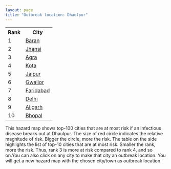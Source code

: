 ```yaml
---
layout: page
title: "Outbreak location: Dhaulpur"
---
```

<div class="flex-container">
<div class="flex-item-left" id="mapid">
<script src="https://buda-magenta.github.io/hazard_map/load_map.js"></script>

<script>
var marker_outbreak = L.marker([26.653396, 77.624206],{"autoPan": true}).addTo(map); marker_outbreak.bindTooltip("Dhaulpur").openTooltip();

var circle_1 = L.circle([24.917151, 76.696403], {"pane": "markerPane", "color": "red", "fill": true, "fillOpacity": 0.2, "fillRule": "evenodd", "lineCap": "round", "lineJoin": "round", "opacity": 1.0, "radius": 187803, "stroke": true, "weight": 3}).addTo(map);
circle_1.bindTooltip("Baran<br>rank: 1<br>hazard index: 0.187804")
circle_1.bindPopup('<a href="https://buda-magenta.github.io/hazard_map/Baran">Baran</a>')

var circle_2 = L.circle([25.531031, 78.652689], {"pane": "markerPane", "color": "red", "fill": true, "fillOpacity": 0.2, "fillRule": "evenodd", "lineCap": "round", "lineJoin": "round", "opacity": 1.0, "radius": 49329, "stroke": true, "weight": 3}).addTo(map);
circle_2.bindTooltip("Jhansi<br>rank: 2<br>hazard index: 0.049329")
circle_2.bindPopup('<a href="https://buda-magenta.github.io/hazard_map/Jhansi">Jhansi</a>')

var circle_3 = L.circle([27.175255, 78.009816], {"pane": "markerPane", "color": "red", "fill": true, "fillOpacity": 0.2, "fillRule": "evenodd", "lineCap": "round", "lineJoin": "round", "opacity": 1.0, "radius": 33053, "stroke": true, "weight": 3}).addTo(map);
circle_3.bindTooltip("Agra<br>rank: 3<br>hazard index: 0.033054")
circle_3.bindPopup('<a href="https://buda-magenta.github.io/hazard_map/Agra">Agra</a>')

var circle_4 = L.circle([25.196826, 76.000893], {"pane": "markerPane", "color": "red", "fill": true, "fillOpacity": 0.2, "fillRule": "evenodd", "lineCap": "round", "lineJoin": "round", "opacity": 1.0, "radius": 30446, "stroke": true, "weight": 3}).addTo(map);
circle_4.bindTooltip("Kota<br>rank: 4<br>hazard index: 0.030446")
circle_4.bindPopup('<a href="https://buda-magenta.github.io/hazard_map/Kota">Kota</a>')

var circle_5 = L.circle([26.915458, 75.818982], {"pane": "markerPane", "color": "red", "fill": true, "fillOpacity": 0.2, "fillRule": "evenodd", "lineCap": "round", "lineJoin": "round", "opacity": 1.0, "radius": 21242, "stroke": true, "weight": 3}).addTo(map);
circle_5.bindTooltip("Jaipur<br>rank: 5<br>hazard index: 0.021242")
circle_5.bindPopup('<a href="https://buda-magenta.github.io/hazard_map/Jaipur">Jaipur</a>')

var circle_6 = L.circle([26.203725, 78.157363], {"pane": "markerPane", "color": "red", "fill": true, "fillOpacity": 0.2, "fillRule": "evenodd", "lineCap": "round", "lineJoin": "round", "opacity": 1.0, "radius": 19194, "stroke": true, "weight": 3}).addTo(map);
circle_6.bindTooltip("Gwalior<br>rank: 6<br>hazard index: 0.019195")
circle_6.bindPopup('<a href="https://buda-magenta.github.io/hazard_map/Gwalior">Gwalior</a>')

var circle_7 = L.circle([28.402979, 77.310384], {"pane": "markerPane", "color": "red", "fill": true, "fillOpacity": 0.2, "fillRule": "evenodd", "lineCap": "round", "lineJoin": "round", "opacity": 1.0, "radius": 9714, "stroke": true, "weight": 3}).addTo(map);
circle_7.bindTooltip("Faridabad<br>rank: 7<br>hazard index: 0.009714")
circle_7.bindPopup('<a href="https://buda-magenta.github.io/hazard_map/Faridabad">Faridabad</a>')

var circle_8 = L.circle([28.651718, 77.221939], {"pane": "markerPane", "color": "red", "fill": true, "fillOpacity": 0.2, "fillRule": "evenodd", "lineCap": "round", "lineJoin": "round", "opacity": 1.0, "radius": 6049, "stroke": true, "weight": 3}).addTo(map);
circle_8.bindTooltip("Delhi<br>rank: 8<br>hazard index: 0.006049")
circle_8.bindPopup('<a href="https://buda-magenta.github.io/hazard_map/Delhi">Delhi</a>')

var circle_9 = L.circle([27.876990, 78.137290], {"pane": "markerPane", "color": "red", "fill": true, "fillOpacity": 0.2, "fillRule": "evenodd", "lineCap": "round", "lineJoin": "round", "opacity": 1.0, "radius": 5759, "stroke": true, "weight": 3}).addTo(map);
circle_9.bindTooltip("Aligarh<br>rank: 9<br>hazard index: 0.005760")
circle_9.bindPopup('<a href="https://buda-magenta.github.io/hazard_map/Aligarh">Aligarh</a>')

var circle_10 = L.circle([23.258486, 77.401989], {"pane": "markerPane", "color": "red", "fill": true, "fillOpacity": 0.2, "fillRule": "evenodd", "lineCap": "round", "lineJoin": "round", "opacity": 1.0, "radius": 4857, "stroke": true, "weight": 3}).addTo(map);
circle_10.bindTooltip("Bhopal<br>rank: 10<br>hazard index: 0.004857")
circle_10.bindPopup('<a href="https://buda-magenta.github.io/hazard_map/Bhopal">Bhopal</a>')

var circle_11 = L.circle([24.500000, 77.500000], {"pane": "markerPane", "color": "red", "fill": true, "fillOpacity": 0.2, "fillRule": "evenodd", "lineCap": "round", "lineJoin": "round", "opacity": 1.0, "radius": 4242, "stroke": true, "weight": 3}).addTo(map);
circle_11.bindTooltip("Guna<br>rank: 11<br>hazard index: 0.004242")
circle_11.bindPopup('<a href="https://buda-magenta.github.io/hazard_map/Guna">Guna</a>')

var circle_12 = L.circle([27.177366, 78.389912], {"pane": "markerPane", "color": "red", "fill": true, "fillOpacity": 0.2, "fillRule": "evenodd", "lineCap": "round", "lineJoin": "round", "opacity": 1.0, "radius": 3985, "stroke": true, "weight": 3}).addTo(map);
circle_12.bindTooltip("Firozabad<br>rank: 12<br>hazard index: 0.003986")
circle_12.bindPopup('<a href="https://buda-magenta.github.io/hazard_map/Firozabad">Firozabad</a>')

var circle_13 = L.circle([26.166667, 77.500000], {"pane": "markerPane", "color": "red", "fill": true, "fillOpacity": 0.2, "fillRule": "evenodd", "lineCap": "round", "lineJoin": "round", "opacity": 1.0, "radius": 3651, "stroke": true, "weight": 3}).addTo(map);
circle_13.bindTooltip("Morena<br>rank: 13<br>hazard index: 0.003651")
circle_13.bindPopup('<a href="https://buda-magenta.github.io/hazard_map/Morena">Morena</a>')

var circle_14 = L.circle([26.229141, 76.304533], {"pane": "markerPane", "color": "red", "fill": true, "fillOpacity": 0.2, "fillRule": "evenodd", "lineCap": "round", "lineJoin": "round", "opacity": 1.0, "radius": 3355, "stroke": true, "weight": 3}).addTo(map);
circle_14.bindTooltip("Sawai Madhopur<br>rank: 14<br>hazard index: 0.003355")
circle_14.bindPopup('<a href="https://buda-magenta.github.io/hazard_map/Sawai_Madhopur">Sawai Madhopur</a>')

var circle_15 = L.circle([26.460914, 80.321759], {"pane": "markerPane", "color": "red", "fill": true, "fillOpacity": 0.2, "fillRule": "evenodd", "lineCap": "round", "lineJoin": "round", "opacity": 1.0, "radius": 3206, "stroke": true, "weight": 3}).addTo(map);
circle_15.bindTooltip("Kanpur<br>rank: 15<br>hazard index: 0.003207")
circle_15.bindPopup('<a href="https://buda-magenta.github.io/hazard_map/Kanpur">Kanpur</a>')

var circle_16 = L.circle([27.633333, 77.583333], {"pane": "markerPane", "color": "red", "fill": true, "fillOpacity": 0.2, "fillRule": "evenodd", "lineCap": "round", "lineJoin": "round", "opacity": 1.0, "radius": 2577, "stroke": true, "weight": 3}).addTo(map);
circle_16.bindTooltip("Mathura<br>rank: 16<br>hazard index: 0.002577")
circle_16.bindPopup('<a href="https://buda-magenta.github.io/hazard_map/Mathura">Mathura</a>')

var circle_17 = L.circle([27.639077, 76.614452], {"pane": "markerPane", "color": "red", "fill": true, "fillOpacity": 0.2, "fillRule": "evenodd", "lineCap": "round", "lineJoin": "round", "opacity": 1.0, "radius": 2081, "stroke": true, "weight": 3}).addTo(map);
circle_17.bindTooltip("Alwar<br>rank: 17<br>hazard index: 0.002081")
circle_17.bindPopup('<a href="https://buda-magenta.github.io/hazard_map/Alwar">Alwar</a>')

var circle_18 = L.circle([27.265212, 77.369126], {"pane": "markerPane", "color": "red", "fill": true, "fillOpacity": 0.2, "fillRule": "evenodd", "lineCap": "round", "lineJoin": "round", "opacity": 1.0, "radius": 1742, "stroke": true, "weight": 3}).addTo(map);
circle_18.bindTooltip("Bharatpur<br>rank: 18<br>hazard index: 0.001743")
circle_18.bindPopup('<a href="https://buda-magenta.github.io/hazard_map/Bharatpur">Bharatpur</a>')

var circle_19 = L.circle([26.718324, 79.090254], {"pane": "markerPane", "color": "red", "fill": true, "fillOpacity": 0.2, "fillRule": "evenodd", "lineCap": "round", "lineJoin": "round", "opacity": 1.0, "radius": 1701, "stroke": true, "weight": 3}).addTo(map);
circle_19.bindTooltip("Etawah<br>rank: 19<br>hazard index: 0.001701")
circle_19.bindPopup('<a href="https://buda-magenta.github.io/hazard_map/Etawah">Etawah</a>')

var circle_20 = L.circle([23.480592, 74.917790], {"pane": "markerPane", "color": "red", "fill": true, "fillOpacity": 0.2, "fillRule": "evenodd", "lineCap": "round", "lineJoin": "round", "opacity": 1.0, "radius": 1618, "stroke": true, "weight": 3}).addTo(map);
circle_20.bindTooltip("Ratlam<br>rank: 20<br>hazard index: 0.001619")
circle_20.bindPopup('<a href="https://buda-magenta.github.io/hazard_map/Ratlam">Ratlam</a>')

var circle_21 = L.circle([28.388861, 77.974798], {"pane": "markerPane", "color": "red", "fill": true, "fillOpacity": 0.2, "fillRule": "evenodd", "lineCap": "round", "lineJoin": "round", "opacity": 1.0, "radius": 1470, "stroke": true, "weight": 3}).addTo(map);
circle_21.bindTooltip("Bulandshahr<br>rank: 21<br>hazard index: 0.001471")
circle_21.bindPopup('<a href="https://buda-magenta.github.io/hazard_map/Bulandshahr">Bulandshahr</a>')

var circle_22 = L.circle([26.500000, 78.750000], {"pane": "markerPane", "color": "red", "fill": true, "fillOpacity": 0.2, "fillRule": "evenodd", "lineCap": "round", "lineJoin": "round", "opacity": 1.0, "radius": 1302, "stroke": true, "weight": 3}).addTo(map);
circle_22.bindTooltip("Bhind<br>rank: 22<br>hazard index: 0.001303")
circle_22.bindPopup('<a href="https://buda-magenta.github.io/hazard_map/Bhind">Bhind</a>')

var circle_23 = L.circle([25.935955, 79.424328], {"pane": "markerPane", "color": "red", "fill": true, "fillOpacity": 0.2, "fillRule": "evenodd", "lineCap": "round", "lineJoin": "round", "opacity": 1.0, "radius": 1235, "stroke": true, "weight": 3}).addTo(map);
circle_23.bindTooltip("Orai<br>rank: 23<br>hazard index: 0.001236")
circle_23.bindPopup('<a href="https://buda-magenta.github.io/hazard_map/Orai">Orai</a>')

var circle_24 = L.circle([25.375241, 77.828119], {"pane": "markerPane", "color": "red", "fill": true, "fillOpacity": 0.2, "fillRule": "evenodd", "lineCap": "round", "lineJoin": "round", "opacity": 1.0, "radius": 1218, "stroke": true, "weight": 3}).addTo(map);
circle_24.bindTooltip("Shivpuri<br>rank: 24<br>hazard index: 0.001219")
circle_24.bindPopup('<a href="https://buda-magenta.github.io/hazard_map/Shivpuri">Shivpuri</a>')

var circle_25 = L.circle([28.457876, 79.405571], {"pane": "markerPane", "color": "red", "fill": true, "fillOpacity": 0.2, "fillRule": "evenodd", "lineCap": "round", "lineJoin": "round", "opacity": 1.0, "radius": 1183, "stroke": true, "weight": 3}).addTo(map);
circle_25.bindTooltip("Bareilly<br>rank: 25<br>hazard index: 0.001184")
circle_25.bindPopup('<a href="https://buda-magenta.github.io/hazard_map/Bareilly">Bareilly</a>')

var circle_26 = L.circle([25.438130, 81.833800], {"pane": "markerPane", "color": "red", "fill": true, "fillOpacity": 0.2, "fillRule": "evenodd", "lineCap": "round", "lineJoin": "round", "opacity": 1.0, "radius": 1007, "stroke": true, "weight": 3}).addTo(map);
circle_26.bindTooltip("Allahabad<br>rank: 26<br>hazard index: 0.001008")
circle_26.bindPopup('<a href="https://buda-magenta.github.io/hazard_map/Allahabad">Allahabad</a>')

var circle_27 = L.circle([25.750000, 78.500000], {"pane": "markerPane", "color": "red", "fill": true, "fillOpacity": 0.2, "fillRule": "evenodd", "lineCap": "round", "lineJoin": "round", "opacity": 1.0, "radius": 982, "stroke": true, "weight": 3}).addTo(map);
circle_27.bindTooltip("Datia<br>rank: 27<br>hazard index: 0.000983")
circle_27.bindPopup('<a href="https://buda-magenta.github.io/hazard_map/Datia">Datia</a>')

var circle_28 = L.circle([26.469100, 74.639000], {"pane": "markerPane", "color": "red", "fill": true, "fillOpacity": 0.2, "fillRule": "evenodd", "lineCap": "round", "lineJoin": "round", "opacity": 1.0, "radius": 976, "stroke": true, "weight": 3}).addTo(map);
circle_28.bindTooltip("Ajmer<br>rank: 28<br>hazard index: 0.000977")
circle_28.bindPopup('<a href="https://buda-magenta.github.io/hazard_map/Ajmer">Ajmer</a>')

var circle_29 = L.circle([28.195647, 76.616518], {"pane": "markerPane", "color": "red", "fill": true, "fillOpacity": 0.2, "fillRule": "evenodd", "lineCap": "round", "lineJoin": "round", "opacity": 1.0, "radius": 944, "stroke": true, "weight": 3}).addTo(map);
circle_29.bindTooltip("Rewari<br>rank: 29<br>hazard index: 0.000944")
circle_29.bindPopup('<a href="https://buda-magenta.github.io/hazard_map/Rewari">Rewari</a>')

var circle_30 = L.circle([26.732501, 77.036312], {"pane": "markerPane", "color": "red", "fill": true, "fillOpacity": 0.2, "fillRule": "evenodd", "lineCap": "round", "lineJoin": "round", "opacity": 1.0, "radius": 941, "stroke": true, "weight": 3}).addTo(map);
circle_30.bindTooltip("Hindaun<br>rank: 30<br>hazard index: 0.000941")
circle_30.bindPopup('<a href="https://buda-magenta.github.io/hazard_map/Hindaun">Hindaun</a>')

var circle_31 = L.circle([22.720362, 75.868200], {"pane": "markerPane", "color": "red", "fill": true, "fillOpacity": 0.2, "fillRule": "evenodd", "lineCap": "round", "lineJoin": "round", "opacity": 1.0, "radius": 930, "stroke": true, "weight": 3}).addTo(map);
circle_31.bindTooltip("Indore<br>rank: 31<br>hazard index: 0.000930")
circle_31.bindPopup('<a href="https://buda-magenta.github.io/hazard_map/Indore">Indore</a>')

var circle_32 = L.circle([27.573243, 78.111739], {"pane": "markerPane", "color": "red", "fill": true, "fillOpacity": 0.2, "fillRule": "evenodd", "lineCap": "round", "lineJoin": "round", "opacity": 1.0, "radius": 907, "stroke": true, "weight": 3}).addTo(map);
circle_32.bindTooltip("Hathras<br>rank: 32<br>hazard index: 0.000908")
circle_32.bindPopup('<a href="https://buda-magenta.github.io/hazard_map/Hathras">Hathras</a>')

var circle_33 = L.circle([28.176959, 77.373112], {"pane": "markerPane", "color": "red", "fill": true, "fillOpacity": 0.2, "fillRule": "evenodd", "lineCap": "round", "lineJoin": "round", "opacity": 1.0, "radius": 866, "stroke": true, "weight": 3}).addTo(map);
circle_33.bindTooltip("Palwal<br>rank: 33<br>hazard index: 0.000866")
circle_33.bindPopup('<a href="https://buda-magenta.github.io/hazard_map/Palwal">Palwal</a>')

var circle_34 = L.circle([23.587548, 75.675679], {"pane": "markerPane", "color": "red", "fill": true, "fillOpacity": 0.2, "fillRule": "evenodd", "lineCap": "round", "lineJoin": "round", "opacity": 1.0, "radius": 773, "stroke": true, "weight": 3}).addTo(map);
circle_34.bindTooltip("Nagda<br>rank: 34<br>hazard index: 0.000774")
circle_34.bindPopup('<a href="https://buda-magenta.github.io/hazard_map/Nagda">Nagda</a>')

var circle_35 = L.circle([23.160894, 79.949770], {"pane": "markerPane", "color": "red", "fill": true, "fillOpacity": 0.2, "fillRule": "evenodd", "lineCap": "round", "lineJoin": "round", "opacity": 1.0, "radius": 764, "stroke": true, "weight": 3}).addTo(map);
circle_35.bindTooltip("Jabalpur<br>rank: 35<br>hazard index: 0.000764")
circle_35.bindPopup('<a href="https://buda-magenta.github.io/hazard_map/Jabalpur">Jabalpur</a>')

var circle_36 = L.circle([24.700385, 78.518668], {"pane": "markerPane", "color": "red", "fill": true, "fillOpacity": 0.2, "fillRule": "evenodd", "lineCap": "round", "lineJoin": "round", "opacity": 1.0, "radius": 755, "stroke": true, "weight": 3}).addTo(map);
circle_36.bindTooltip("Lalitpur<br>rank: 36<br>hazard index: 0.000756")
circle_36.bindPopup('<a href="https://buda-magenta.github.io/hazard_map/Lalitpur">Lalitpur</a>')

var circle_37 = L.circle([27.036604, 78.651436], {"pane": "markerPane", "color": "red", "fill": true, "fillOpacity": 0.2, "fillRule": "evenodd", "lineCap": "round", "lineJoin": "round", "opacity": 1.0, "radius": 718, "stroke": true, "weight": 3}).addTo(map);
circle_37.bindTooltip("Shikohabad<br>rank: 37<br>hazard index: 0.000719")
circle_37.bindPopup('<a href="https://buda-magenta.github.io/hazard_map/Shikohabad">Shikohabad</a>')

var circle_38 = L.circle([24.935635, 82.647701], {"pane": "markerPane", "color": "red", "fill": true, "fillOpacity": 0.2, "fillRule": "evenodd", "lineCap": "round", "lineJoin": "round", "opacity": 1.0, "radius": 713, "stroke": true, "weight": 3}).addTo(map);
circle_38.bindTooltip("Mirzapur<br>rank: 38<br>hazard index: 0.000714")
circle_38.bindPopup('<a href="https://buda-magenta.github.io/hazard_map/Mirzapur">Mirzapur</a>')

var circle_39 = L.circle([26.838100, 80.934600], {"pane": "markerPane", "color": "red", "fill": true, "fillOpacity": 0.2, "fillRule": "evenodd", "lineCap": "round", "lineJoin": "round", "opacity": 1.0, "radius": 663, "stroke": true, "weight": 3}).addTo(map);
circle_39.bindTooltip("Lucknow<br>rank: 39<br>hazard index: 0.000663")
circle_39.bindPopup('<a href="https://buda-magenta.github.io/hazard_map/Lucknow">Lucknow</a>')

var circle_40 = L.circle([26.296772, 73.035143], {"pane": "markerPane", "color": "red", "fill": true, "fillOpacity": 0.2, "fillRule": "evenodd", "lineCap": "round", "lineJoin": "round", "opacity": 1.0, "radius": 652, "stroke": true, "weight": 3}).addTo(map);
circle_40.bindTooltip("Jodhpur<br>rank: 40<br>hazard index: 0.000653")
circle_40.bindPopup('<a href="https://buda-magenta.github.io/hazard_map/Jodhpur">Jodhpur</a>')

var circle_41 = L.circle([27.209822, 79.048137], {"pane": "markerPane", "color": "red", "fill": true, "fillOpacity": 0.2, "fillRule": "evenodd", "lineCap": "round", "lineJoin": "round", "opacity": 1.0, "radius": 614, "stroke": true, "weight": 3}).addTo(map);
circle_41.bindTooltip("Mainpuri<br>rank: 41<br>hazard index: 0.000615")
circle_41.bindPopup('<a href="https://buda-magenta.github.io/hazard_map/Mainpuri">Mainpuri</a>')

var circle_42 = L.circle([29.154148, 77.305954], {"pane": "markerPane", "color": "red", "fill": true, "fillOpacity": 0.2, "fillRule": "evenodd", "lineCap": "round", "lineJoin": "round", "opacity": 1.0, "radius": 585, "stroke": true, "weight": 3}).addTo(map);
circle_42.bindTooltip("Baraut<br>rank: 42<br>hazard index: 0.000586")
circle_42.bindPopup('<a href="https://buda-magenta.github.io/hazard_map/Baraut">Baraut</a>')

var circle_43 = L.circle([25.476300, 80.339500], {"pane": "markerPane", "color": "red", "fill": true, "fillOpacity": 0.2, "fillRule": "evenodd", "lineCap": "round", "lineJoin": "round", "opacity": 1.0, "radius": 534, "stroke": true, "weight": 3}).addTo(map);
circle_43.bindTooltip("Banda<br>rank: 43<br>hazard index: 0.000535")
circle_43.bindPopup('<a href="https://buda-magenta.github.io/hazard_map/Banda">Banda</a>')

var circle_44 = L.circle([28.205907, 77.875714], {"pane": "markerPane", "color": "red", "fill": true, "fillOpacity": 0.2, "fillRule": "evenodd", "lineCap": "round", "lineJoin": "round", "opacity": 1.0, "radius": 446, "stroke": true, "weight": 3}).addTo(map);
circle_44.bindTooltip("Khurja<br>rank: 44<br>hazard index: 0.000447")
circle_44.bindPopup('<a href="https://buda-magenta.github.io/hazard_map/Khurja">Khurja</a>')

var circle_45 = L.circle([26.122147, 75.663754], {"pane": "markerPane", "color": "red", "fill": true, "fillOpacity": 0.2, "fillRule": "evenodd", "lineCap": "round", "lineJoin": "round", "opacity": 1.0, "radius": 427, "stroke": true, "weight": 3}).addTo(map);
circle_45.bindTooltip("Tonk<br>rank: 45<br>hazard index: 0.000428")
circle_45.bindPopup('<a href="https://buda-magenta.github.io/hazard_map/Tonk">Tonk</a>')

var circle_46 = L.circle([27.883846, 78.634890], {"pane": "markerPane", "color": "red", "fill": true, "fillOpacity": 0.2, "fillRule": "evenodd", "lineCap": "round", "lineJoin": "round", "opacity": 1.0, "radius": 422, "stroke": true, "weight": 3}).addTo(map);
circle_46.bindTooltip("Kasganj<br>rank: 46<br>hazard index: 0.000422")
circle_46.bindPopup('<a href="https://buda-magenta.github.io/hazard_map/Kasganj">Kasganj</a>')

var circle_47 = L.circle([23.916667, 78.000000], {"pane": "markerPane", "color": "red", "fill": true, "fillOpacity": 0.2, "fillRule": "evenodd", "lineCap": "round", "lineJoin": "round", "opacity": 1.0, "radius": 421, "stroke": true, "weight": 3}).addTo(map);
circle_47.bindTooltip("Vidisha<br>rank: 47<br>hazard index: 0.000422")
circle_47.bindPopup('<a href="https://buda-magenta.github.io/hazard_map/Vidisha">Vidisha</a>')

var circle_48 = L.circle([19.075990, 72.877393], {"pane": "markerPane", "color": "red", "fill": true, "fillOpacity": 0.2, "fillRule": "evenodd", "lineCap": "round", "lineJoin": "round", "opacity": 1.0, "radius": 385, "stroke": true, "weight": 3}).addTo(map);
circle_48.bindTooltip("Mumbai<br>rank: 48<br>hazard index: 0.000385")
circle_48.bindPopup('<a href="https://buda-magenta.github.io/hazard_map/Mumbai">Mumbai</a>')

var circle_49 = L.circle([21.149813, 79.082056], {"pane": "markerPane", "color": "red", "fill": true, "fillOpacity": 0.2, "fillRule": "evenodd", "lineCap": "round", "lineJoin": "round", "opacity": 1.0, "radius": 383, "stroke": true, "weight": 3}).addTo(map);
circle_49.bindTooltip("Nagpur<br>rank: 49<br>hazard index: 0.000384")
circle_49.bindPopup('<a href="https://buda-magenta.github.io/hazard_map/Nagpur">Nagpur</a>')

var circle_50 = L.circle([24.265131, 75.387182], {"pane": "markerPane", "color": "red", "fill": true, "fillOpacity": 0.2, "fillRule": "evenodd", "lineCap": "round", "lineJoin": "round", "opacity": 1.0, "radius": 350, "stroke": true, "weight": 3}).addTo(map);
circle_50.bindTooltip("Mandsaur<br>rank: 50<br>hazard index: 0.000351")
circle_50.bindPopup('<a href="https://buda-magenta.github.io/hazard_map/Mandsaur">Mandsaur</a>')

var circle_51 = L.circle([23.021624, 72.579707], {"pane": "markerPane", "color": "red", "fill": true, "fillOpacity": 0.2, "fillRule": "evenodd", "lineCap": "round", "lineJoin": "round", "opacity": 1.0, "radius": 348, "stroke": true, "weight": 3}).addTo(map);
circle_51.bindTooltip("Ahmedabad<br>rank: 51<br>hazard index: 0.000349")
circle_51.bindPopup('<a href="https://buda-magenta.github.io/hazard_map/Ahmedabad">Ahmedabad</a>')

var circle_52 = L.circle([24.500000, 74.500000], {"pane": "markerPane", "color": "red", "fill": true, "fillOpacity": 0.2, "fillRule": "evenodd", "lineCap": "round", "lineJoin": "round", "opacity": 1.0, "radius": 324, "stroke": true, "weight": 3}).addTo(map);
circle_52.bindTooltip("Chittaurgarh<br>rank: 52<br>hazard index: 0.000325")
circle_52.bindPopup('<a href="https://buda-magenta.github.io/hazard_map/Chittaurgarh">Chittaurgarh</a>')

var circle_53 = L.circle([24.462465, 74.850114], {"pane": "markerPane", "color": "red", "fill": true, "fillOpacity": 0.2, "fillRule": "evenodd", "lineCap": "round", "lineJoin": "round", "opacity": 1.0, "radius": 317, "stroke": true, "weight": 3}).addTo(map);
circle_53.bindTooltip("Nimach<br>rank: 53<br>hazard index: 0.000318")
circle_53.bindPopup('<a href="https://buda-magenta.github.io/hazard_map/Nimach">Nimach</a>')

var circle_54 = L.circle([23.809612, 78.759114], {"pane": "markerPane", "color": "red", "fill": true, "fillOpacity": 0.2, "fillRule": "evenodd", "lineCap": "round", "lineJoin": "round", "opacity": 1.0, "radius": 306, "stroke": true, "weight": 3}).addTo(map);
circle_54.bindTooltip("Sagar<br>rank: 54<br>hazard index: 0.000306")
circle_54.bindPopup('<a href="https://buda-magenta.github.io/hazard_map/Sagar">Sagar</a>')

var circle_55 = L.circle([28.863842, 78.805778], {"pane": "markerPane", "color": "red", "fill": true, "fillOpacity": 0.2, "fillRule": "evenodd", "lineCap": "round", "lineJoin": "round", "opacity": 1.0, "radius": 290, "stroke": true, "weight": 3}).addTo(map);
circle_55.bindTooltip("Moradabad<br>rank: 55<br>hazard index: 0.000291")
circle_55.bindPopup('<a href="https://buda-magenta.github.io/hazard_map/Moradabad">Moradabad</a>')

var circle_56 = L.circle([28.015929, 73.317137], {"pane": "markerPane", "color": "red", "fill": true, "fillOpacity": 0.2, "fillRule": "evenodd", "lineCap": "round", "lineJoin": "round", "opacity": 1.0, "radius": 266, "stroke": true, "weight": 3}).addTo(map);
circle_56.bindTooltip("Bikaner<br>rank: 56<br>hazard index: 0.000266")
circle_56.bindPopup('<a href="https://buda-magenta.github.io/hazard_map/Bikaner">Bikaner</a>')

var circle_57 = L.circle([30.909016, 75.851601], {"pane": "markerPane", "color": "red", "fill": true, "fillOpacity": 0.2, "fillRule": "evenodd", "lineCap": "round", "lineJoin": "round", "opacity": 1.0, "radius": 255, "stroke": true, "weight": 3}).addTo(map);
circle_57.bindTooltip("Ludhiana<br>rank: 57<br>hazard index: 0.000255")
circle_57.bindPopup('<a href="https://buda-magenta.github.io/hazard_map/Ludhiana">Ludhiana</a>')

var circle_58 = L.circle([25.500000, 75.833333], {"pane": "markerPane", "color": "red", "fill": true, "fillOpacity": 0.2, "fillRule": "evenodd", "lineCap": "round", "lineJoin": "round", "opacity": 1.0, "radius": 242, "stroke": true, "weight": 3}).addTo(map);
circle_58.bindTooltip("Bundi<br>rank: 58<br>hazard index: 0.000242")
circle_58.bindPopup('<a href="https://buda-magenta.github.io/hazard_map/Bundi">Bundi</a>')

var circle_59 = L.circle([25.488773, 74.699613], {"pane": "markerPane", "color": "red", "fill": true, "fillOpacity": 0.2, "fillRule": "evenodd", "lineCap": "round", "lineJoin": "round", "opacity": 1.0, "radius": 233, "stroke": true, "weight": 3}).addTo(map);
circle_59.bindTooltip("Bhilwara<br>rank: 59<br>hazard index: 0.000233")
circle_59.bindPopup('<a href="https://buda-magenta.github.io/hazard_map/Bhilwara">Bhilwara</a>')

var circle_60 = L.circle([26.588559, 74.861097], {"pane": "markerPane", "color": "red", "fill": true, "fillOpacity": 0.2, "fillRule": "evenodd", "lineCap": "round", "lineJoin": "round", "opacity": 1.0, "radius": 230, "stroke": true, "weight": 3}).addTo(map);
circle_60.bindTooltip("Kishangarh<br>rank: 60<br>hazard index: 0.000230")
circle_60.bindPopup('<a href="https://buda-magenta.github.io/hazard_map/Kishangarh">Kishangarh</a>')

var circle_61 = L.circle([27.662826, 75.027926], {"pane": "markerPane", "color": "red", "fill": true, "fillOpacity": 0.2, "fillRule": "evenodd", "lineCap": "round", "lineJoin": "round", "opacity": 1.0, "radius": 227, "stroke": true, "weight": 3}).addTo(map);
circle_61.bindTooltip("Sikar<br>rank: 61<br>hazard index: 0.000227")
circle_61.bindPopup('<a href="https://buda-magenta.github.io/hazard_map/Sikar">Sikar</a>')

var circle_62 = L.circle([23.174597, 75.785142], {"pane": "markerPane", "color": "red", "fill": true, "fillOpacity": 0.2, "fillRule": "evenodd", "lineCap": "round", "lineJoin": "round", "opacity": 1.0, "radius": 192, "stroke": true, "weight": 3}).addTo(map);
circle_62.bindTooltip("Ujjain<br>rank: 62<br>hazard index: 0.000192")
circle_62.bindPopup('<a href="https://buda-magenta.github.io/hazard_map/Ujjain">Ujjain</a>')

var circle_63 = L.circle([23.833962, 80.392456], {"pane": "markerPane", "color": "red", "fill": true, "fillOpacity": 0.2, "fillRule": "evenodd", "lineCap": "round", "lineJoin": "round", "opacity": 1.0, "radius": 189, "stroke": true, "weight": 3}).addTo(map);
circle_63.bindTooltip("Murwara<br>rank: 63<br>hazard index: 0.000190")
circle_63.bindPopup('<a href="https://buda-magenta.github.io/hazard_map/Murwara">Murwara</a>')

var circle_64 = L.circle([18.521428, 73.854454], {"pane": "markerPane", "color": "red", "fill": true, "fillOpacity": 0.2, "fillRule": "evenodd", "lineCap": "round", "lineJoin": "round", "opacity": 1.0, "radius": 185, "stroke": true, "weight": 3}).addTo(map);
circle_64.bindTooltip("Pune<br>rank: 64<br>hazard index: 0.000185")
circle_64.bindPopup('<a href="https://buda-magenta.github.io/hazard_map/Pune">Pune</a>')

var circle_65 = L.circle([13.083694, 80.270186], {"pane": "markerPane", "color": "red", "fill": true, "fillOpacity": 0.2, "fillRule": "evenodd", "lineCap": "round", "lineJoin": "round", "opacity": 1.0, "radius": 184, "stroke": true, "weight": 3}).addTo(map);
circle_65.bindTooltip("Chennai<br>rank: 65<br>hazard index: 0.000184")
circle_65.bindPopup('<a href="https://buda-magenta.github.io/hazard_map/Chennai">Chennai</a>')

var circle_66 = L.circle([29.938447, 78.145298], {"pane": "markerPane", "color": "red", "fill": true, "fillOpacity": 0.2, "fillRule": "evenodd", "lineCap": "round", "lineJoin": "round", "opacity": 1.0, "radius": 180, "stroke": true, "weight": 3}).addTo(map);
circle_66.bindTooltip("Haridwar<br>rank: 66<br>hazard index: 0.000180")
circle_66.bindPopup('<a href="https://buda-magenta.github.io/hazard_map/Haridwar">Haridwar</a>')

var circle_67 = L.circle([28.428262, 77.002700], {"pane": "markerPane", "color": "red", "fill": true, "fillOpacity": 0.2, "fillRule": "evenodd", "lineCap": "round", "lineJoin": "round", "opacity": 1.0, "radius": 170, "stroke": true, "weight": 3}).addTo(map);
circle_67.bindTooltip("Gurgaon<br>rank: 67<br>hazard index: 0.000170")
circle_67.bindPopup('<a href="https://buda-magenta.github.io/hazard_map/Gurgaon">Gurgaon</a>')

var circle_68 = L.circle([25.954628, 83.647350], {"pane": "markerPane", "color": "red", "fill": true, "fillOpacity": 0.2, "fillRule": "evenodd", "lineCap": "round", "lineJoin": "round", "opacity": 1.0, "radius": 143, "stroke": true, "weight": 3}).addTo(map);
circle_68.bindTooltip("Maunath Bhanjan<br>rank: 68<br>hazard index: 0.000144")
circle_68.bindPopup('<a href="https://buda-magenta.github.io/hazard_map/Maunath_Bhanjan">Maunath Bhanjan</a>')

var circle_69 = L.circle([29.988077, 77.508130], {"pane": "markerPane", "color": "red", "fill": true, "fillOpacity": 0.2, "fillRule": "evenodd", "lineCap": "round", "lineJoin": "round", "opacity": 1.0, "radius": 143, "stroke": true, "weight": 3}).addTo(map);
circle_69.bindTooltip("Saharanpur<br>rank: 69<br>hazard index: 0.000143")
circle_69.bindPopup('<a href="https://buda-magenta.github.io/hazard_map/Saharanpur">Saharanpur</a>')

var circle_70 = L.circle([24.578721, 73.686257], {"pane": "markerPane", "color": "red", "fill": true, "fillOpacity": 0.2, "fillRule": "evenodd", "lineCap": "round", "lineJoin": "round", "opacity": 1.0, "radius": 141, "stroke": true, "weight": 3}).addTo(map);
circle_70.bindTooltip("Udaipur<br>rank: 70<br>hazard index: 0.000142")
circle_70.bindPopup('<a href="https://buda-magenta.github.io/hazard_map/Udaipur">Udaipur</a>')

var circle_71 = L.circle([29.000653, 77.768229], {"pane": "markerPane", "color": "red", "fill": true, "fillOpacity": 0.2, "fillRule": "evenodd", "lineCap": "round", "lineJoin": "round", "opacity": 1.0, "radius": 139, "stroke": true, "weight": 3}).addTo(map);
circle_71.bindTooltip("Meerut<br>rank: 71<br>hazard index: 0.000139")
circle_71.bindPopup('<a href="https://buda-magenta.github.io/hazard_map/Meerut">Meerut</a>')

var circle_72 = L.circle([17.388786, 78.461065], {"pane": "markerPane", "color": "red", "fill": true, "fillOpacity": 0.2, "fillRule": "evenodd", "lineCap": "round", "lineJoin": "round", "opacity": 1.0, "radius": 137, "stroke": true, "weight": 3}).addTo(map);
circle_72.bindTooltip("Hyderabad<br>rank: 72<br>hazard index: 0.000138")
circle_72.bindPopup('<a href="https://buda-magenta.github.io/hazard_map/Hyderabad">Hyderabad</a>')

var circle_73 = L.circle([31.292011, 75.568058], {"pane": "markerPane", "color": "red", "fill": true, "fillOpacity": 0.2, "fillRule": "evenodd", "lineCap": "round", "lineJoin": "round", "opacity": 1.0, "radius": 136, "stroke": true, "weight": 3}).addTo(map);
circle_73.bindTooltip("Jalandhar<br>rank: 73<br>hazard index: 0.000136")
circle_73.bindPopup('<a href="https://buda-magenta.github.io/hazard_map/Jalandhar">Jalandhar</a>')

var circle_74 = L.circle([12.979120, 77.591300], {"pane": "markerPane", "color": "red", "fill": true, "fillOpacity": 0.2, "fillRule": "evenodd", "lineCap": "round", "lineJoin": "round", "opacity": 1.0, "radius": 134, "stroke": true, "weight": 3}).addTo(map);
circle_74.bindTooltip("Bangalore<br>rank: 74<br>hazard index: 0.000135")
circle_74.bindPopup('<a href="https://buda-magenta.github.io/hazard_map/Bangalore">Bangalore</a>')

var circle_75 = L.circle([25.335649, 83.007629], {"pane": "markerPane", "color": "red", "fill": true, "fillOpacity": 0.2, "fillRule": "evenodd", "lineCap": "round", "lineJoin": "round", "opacity": 1.0, "radius": 124, "stroke": true, "weight": 3}).addTo(map);
circle_75.bindTooltip("Varanasi<br>rank: 75<br>hazard index: 0.000125")
circle_75.bindPopup('<a href="https://buda-magenta.github.io/hazard_map/Varanasi">Varanasi</a>')

var circle_76 = L.circle([28.570784, 77.327107], {"pane": "markerPane", "color": "red", "fill": true, "fillOpacity": 0.2, "fillRule": "evenodd", "lineCap": "round", "lineJoin": "round", "opacity": 1.0, "radius": 120, "stroke": true, "weight": 3}).addTo(map);
circle_76.bindTooltip("Noida<br>rank: 76<br>hazard index: 0.000120")
circle_76.bindPopup('<a href="https://buda-magenta.github.io/hazard_map/Noida">Noida</a>')

var circle_77 = L.circle([20.843512, 75.525927], {"pane": "markerPane", "color": "red", "fill": true, "fillOpacity": 0.2, "fillRule": "evenodd", "lineCap": "round", "lineJoin": "round", "opacity": 1.0, "radius": 119, "stroke": true, "weight": 3}).addTo(map);
circle_77.bindTooltip("Jalgaon<br>rank: 77<br>hazard index: 0.000119")
circle_77.bindPopup('<a href="https://buda-magenta.github.io/hazard_map/Jalgaon">Jalgaon</a>')

var circle_78 = L.circle([27.912633, 79.746563], {"pane": "markerPane", "color": "red", "fill": true, "fillOpacity": 0.2, "fillRule": "evenodd", "lineCap": "round", "lineJoin": "round", "opacity": 1.0, "radius": 115, "stroke": true, "weight": 3}).addTo(map);
circle_78.bindTooltip("Shahjahanpur<br>rank: 78<br>hazard index: 0.000115")
circle_78.bindPopup('<a href="https://buda-magenta.github.io/hazard_map/Shahjahanpur">Shahjahanpur</a>')

var circle_79 = L.circle([21.237947, 81.633683], {"pane": "markerPane", "color": "red", "fill": true, "fillOpacity": 0.2, "fillRule": "evenodd", "lineCap": "round", "lineJoin": "round", "opacity": 1.0, "radius": 111, "stroke": true, "weight": 3}).addTo(map);
circle_79.bindTooltip("Raipur<br>rank: 79<br>hazard index: 0.000112")
circle_79.bindPopup('<a href="https://buda-magenta.github.io/hazard_map/Raipur">Raipur</a>')

var circle_80 = L.circle([31.634308, 74.873679], {"pane": "markerPane", "color": "red", "fill": true, "fillOpacity": 0.2, "fillRule": "evenodd", "lineCap": "round", "lineJoin": "round", "opacity": 1.0, "radius": 110, "stroke": true, "weight": 3}).addTo(map);
circle_80.bindTooltip("Amritsar<br>rank: 80<br>hazard index: 0.000110")
circle_80.bindPopup('<a href="https://buda-magenta.github.io/hazard_map/Amritsar">Amritsar</a>')

var circle_81 = L.circle([22.541418, 88.357691], {"pane": "markerPane", "color": "red", "fill": true, "fillOpacity": 0.2, "fillRule": "evenodd", "lineCap": "round", "lineJoin": "round", "opacity": 1.0, "radius": 110, "stroke": true, "weight": 3}).addTo(map);
circle_81.bindTooltip("Kolkata<br>rank: 81<br>hazard index: 0.000110")
circle_81.bindPopup('<a href="https://buda-magenta.github.io/hazard_map/Kolkata">Kolkata</a>')

var circle_82 = L.circle([27.437194, 79.489129], {"pane": "markerPane", "color": "red", "fill": true, "fillOpacity": 0.2, "fillRule": "evenodd", "lineCap": "round", "lineJoin": "round", "opacity": 1.0, "radius": 107, "stroke": true, "weight": 3}).addTo(map);
circle_82.bindTooltip("Farrukhabad<br>rank: 82<br>hazard index: 0.000108")
circle_82.bindPopup('<a href="https://buda-magenta.github.io/hazard_map/Farrukhabad">Farrukhabad</a>')

var circle_83 = L.circle([23.750000, 79.583333], {"pane": "markerPane", "color": "red", "fill": true, "fillOpacity": 0.2, "fillRule": "evenodd", "lineCap": "round", "lineJoin": "round", "opacity": 1.0, "radius": 106, "stroke": true, "weight": 3}).addTo(map);
circle_83.bindTooltip("Damoh<br>rank: 83<br>hazard index: 0.000107")
circle_83.bindPopup('<a href="https://buda-magenta.github.io/hazard_map/Damoh">Damoh</a>')

var circle_84 = L.circle([28.206144, 74.691907], {"pane": "markerPane", "color": "red", "fill": true, "fillOpacity": 0.2, "fillRule": "evenodd", "lineCap": "round", "lineJoin": "round", "opacity": 1.0, "radius": 99, "stroke": true, "weight": 3}).addTo(map);
circle_84.bindTooltip("Churu<br>rank: 84<br>hazard index: 0.000099")
circle_84.bindPopup('<a href="https://buda-magenta.github.io/hazard_map/Churu">Churu</a>')

var circle_85 = L.circle([26.671329, 83.364583], {"pane": "markerPane", "color": "red", "fill": true, "fillOpacity": 0.2, "fillRule": "evenodd", "lineCap": "round", "lineJoin": "round", "opacity": 1.0, "radius": 98, "stroke": true, "weight": 3}).addTo(map);
circle_85.bindTooltip("Gorakhpur<br>rank: 85<br>hazard index: 0.000098")
circle_85.bindPopup('<a href="https://buda-magenta.github.io/hazard_map/Gorakhpur">Gorakhpur</a>')

var circle_86 = L.circle([25.565691, 80.063489], {"pane": "markerPane", "color": "red", "fill": true, "fillOpacity": 0.2, "fillRule": "evenodd", "lineCap": "round", "lineJoin": "round", "opacity": 1.0, "radius": 93, "stroke": true, "weight": 3}).addTo(map);
circle_86.bindTooltip("Khanna<br>rank: 86<br>hazard index: 0.000094")
circle_86.bindPopup('<a href="https://buda-magenta.github.io/hazard_map/Khanna">Khanna</a>')

var circle_87 = L.circle([27.060786, 74.176675], {"pane": "markerPane", "color": "red", "fill": true, "fillOpacity": 0.2, "fillRule": "evenodd", "lineCap": "round", "lineJoin": "round", "opacity": 1.0, "radius": 90, "stroke": true, "weight": 3}).addTo(map);
circle_87.bindTooltip("Nagaur<br>rank: 87<br>hazard index: 0.000090")
circle_87.bindPopup('<a href="https://buda-magenta.github.io/hazard_map/Nagaur">Nagaur</a>')

var circle_88 = L.circle([28.733400, 77.298600], {"pane": "markerPane", "color": "red", "fill": true, "fillOpacity": 0.2, "fillRule": "evenodd", "lineCap": "round", "lineJoin": "round", "opacity": 1.0, "radius": 90, "stroke": true, "weight": 3}).addTo(map);
circle_88.bindTooltip("Loni<br>rank: 88<br>hazard index: 0.000090")
circle_88.bindPopup('<a href="https://buda-magenta.github.io/hazard_map/Loni">Loni</a>')

var circle_89 = L.circle([29.168807, 75.746110], {"pane": "markerPane", "color": "red", "fill": true, "fillOpacity": 0.2, "fillRule": "evenodd", "lineCap": "round", "lineJoin": "round", "opacity": 1.0, "radius": 80, "stroke": true, "weight": 3}).addTo(map);
circle_89.bindTooltip("Hisar<br>rank: 89<br>hazard index: 0.000081")
circle_89.bindPopup('<a href="https://buda-magenta.github.io/hazard_map/Hisar">Hisar</a>')

var circle_90 = L.circle([26.439874, 80.018000], {"pane": "markerPane", "color": "red", "fill": true, "fillOpacity": 0.2, "fillRule": "evenodd", "lineCap": "round", "lineJoin": "round", "opacity": 1.0, "radius": 78, "stroke": true, "weight": 3}).addTo(map);
circle_90.bindTooltip("Akbarpur<br>rank: 90<br>hazard index: 0.000078")
circle_90.bindPopup('<a href="https://buda-magenta.github.io/hazard_map/Akbarpur">Akbarpur</a>')

var circle_91 = L.circle([26.099214, 74.312704], {"pane": "markerPane", "color": "red", "fill": true, "fillOpacity": 0.2, "fillRule": "evenodd", "lineCap": "round", "lineJoin": "round", "opacity": 1.0, "radius": 77, "stroke": true, "weight": 3}).addTo(map);
circle_91.bindTooltip("Beawar<br>rank: 91<br>hazard index: 0.000077")
circle_91.bindPopup('<a href="https://buda-magenta.github.io/hazard_map/Beawar">Beawar</a>')

var circle_92 = L.circle([24.197443, 82.666145], {"pane": "markerPane", "color": "red", "fill": true, "fillOpacity": 0.2, "fillRule": "evenodd", "lineCap": "round", "lineJoin": "round", "opacity": 1.0, "radius": 76, "stroke": true, "weight": 3}).addTo(map);
circle_92.bindTooltip("Singrauli<br>rank: 92<br>hazard index: 0.000076")
circle_92.bindPopup('<a href="https://buda-magenta.github.io/hazard_map/Singrauli">Singrauli</a>')

var circle_93 = L.circle([20.266777, 85.843559], {"pane": "markerPane", "color": "red", "fill": true, "fillOpacity": 0.2, "fillRule": "evenodd", "lineCap": "round", "lineJoin": "round", "opacity": 1.0, "radius": 73, "stroke": true, "weight": 3}).addTo(map);
circle_93.bindTooltip("Bhubaneswar<br>rank: 93<br>hazard index: 0.000074")
circle_93.bindPopup('<a href="https://buda-magenta.github.io/hazard_map/Bhubaneswar">Bhubaneswar</a>')

var circle_94 = L.circle([27.701115, 74.464936], {"pane": "markerPane", "color": "red", "fill": true, "fillOpacity": 0.2, "fillRule": "evenodd", "lineCap": "round", "lineJoin": "round", "opacity": 1.0, "radius": 68, "stroke": true, "weight": 3}).addTo(map);
circle_94.bindTooltip("Sujangarh<br>rank: 94<br>hazard index: 0.000069")
circle_94.bindPopup('<a href="https://buda-magenta.github.io/hazard_map/Sujangarh">Sujangarh</a>')

var circle_95 = L.circle([22.383333, 82.133333], {"pane": "markerPane", "color": "red", "fill": true, "fillOpacity": 0.2, "fillRule": "evenodd", "lineCap": "round", "lineJoin": "round", "opacity": 1.0, "radius": 65, "stroke": true, "weight": 3}).addTo(map);
circle_95.bindTooltip("Bilaspur<br>rank: 95<br>hazard index: 0.000066")
circle_95.bindPopup('<a href="https://buda-magenta.github.io/hazard_map/Bilaspur">Bilaspur</a>')

var circle_96 = L.circle([23.000000, 76.166667], {"pane": "markerPane", "color": "red", "fill": true, "fillOpacity": 0.2, "fillRule": "evenodd", "lineCap": "round", "lineJoin": "round", "opacity": 1.0, "radius": 64, "stroke": true, "weight": 3}).addTo(map);
circle_96.bindTooltip("Dewas<br>rank: 96<br>hazard index: 0.000065")
circle_96.bindPopup('<a href="https://buda-magenta.github.io/hazard_map/Dewas">Dewas</a>')

var circle_97 = L.circle([28.901090, 76.580193], {"pane": "markerPane", "color": "red", "fill": true, "fillOpacity": 0.2, "fillRule": "evenodd", "lineCap": "round", "lineJoin": "round", "opacity": 1.0, "radius": 62, "stroke": true, "weight": 3}).addTo(map);
circle_97.bindTooltip("Rohtak<br>rank: 97<br>hazard index: 0.000062")
circle_97.bindPopup('<a href="https://buda-magenta.github.io/hazard_map/Rohtak">Rohtak</a>')

var circle_98 = L.circle([30.733442, 76.779714], {"pane": "markerPane", "color": "red", "fill": true, "fillOpacity": 0.2, "fillRule": "evenodd", "lineCap": "round", "lineJoin": "round", "opacity": 1.0, "radius": 59, "stroke": true, "weight": 3}).addTo(map);
circle_98.bindTooltip("Chandigarh<br>rank: 98<br>hazard index: 0.000059")
circle_98.bindPopup('<a href="https://buda-magenta.github.io/hazard_map/Chandigarh">Chandigarh</a>')

var circle_99 = L.circle([24.500000, 81.000000], {"pane": "markerPane", "color": "red", "fill": true, "fillOpacity": 0.2, "fillRule": "evenodd", "lineCap": "round", "lineJoin": "round", "opacity": 1.0, "radius": 58, "stroke": true, "weight": 3}).addTo(map);
circle_99.bindTooltip("Satna<br>rank: 99<br>hazard index: 0.000058")
circle_99.bindPopup('<a href="https://buda-magenta.github.io/hazard_map/Satna">Satna</a>')

var circle_100 = L.circle([22.275879, 79.721045], {"pane": "markerPane", "color": "red", "fill": true, "fillOpacity": 0.2, "fillRule": "evenodd", "lineCap": "round", "lineJoin": "round", "opacity": 1.0, "radius": 57, "stroke": true, "weight": 3}).addTo(map);
circle_100.bindTooltip("Seoni<br>rank: 100<br>hazard index: 0.000057")
circle_100.bindPopup('<a href="https://buda-magenta.github.io/hazard_map/Seoni">Seoni</a>')
</script>
</div>


<div class="flex-item-right">
<table>
<tr>
<th>Rank</th>
<th>City</th>
</tr>

<tr>
<td>1</td>
<td><a href="https://buda-magenta.github.io/hazard_map/Baran">Baran</a></td>
</tr>

<tr>
<td>2</td>
<td><a href="https://buda-magenta.github.io/hazard_map/Jhansi">Jhansi</a></td>
</tr>

<tr>
<td>3</td>
<td><a href="https://buda-magenta.github.io/hazard_map/Agra">Agra</a></td>
</tr>

<tr>
<td>4</td>
<td><a href="https://buda-magenta.github.io/hazard_map/Kota">Kota</a></td>
</tr>

<tr>
<td>5</td>
<td><a href="https://buda-magenta.github.io/hazard_map/Jaipur">Jaipur</a></td>
</tr>

<tr>
<td>6</td>
<td><a href="https://buda-magenta.github.io/hazard_map/Gwalior">Gwalior</a></td>
</tr>

<tr>
<td>7</td>
<td><a href="https://buda-magenta.github.io/hazard_map/Faridabad">Faridabad</a></td>
</tr>

<tr>
<td>8</td>
<td><a href="https://buda-magenta.github.io/hazard_map/Delhi">Delhi</a></td>
</tr>

<tr>
<td>9</td>
<td><a href="https://buda-magenta.github.io/hazard_map/Aligarh">Aligarh</a></td>
</tr>

<tr>
<td>10</td>
<td><a href="https://buda-magenta.github.io/hazard_map/Bhopal">Bhopal</a></td>
</tr>

</table>
</div>
</div>


<p align="left">This hazard map shows top-100 cities that are at most risk if an infectious disease breaks out at Dhaulpur. The size of red circle indicates the relative magnitude of risk. Bigger the circle, more the risk. The table on the side highlights the list of top-10 cities that are at most risk. Smaller the rank, more the risk. Thus, rank 3 is more at risk compared to rank 4, and so on.You can also click on any city to make that city an outbreak location. You will get a new hazard map with the chosen city/town as outbreak location.
</p>